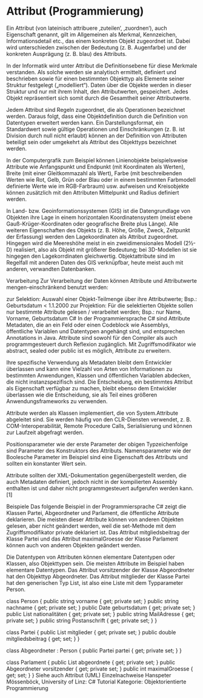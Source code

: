 # Attribut (Programmierung)

Ein Attribut (von lateinisch attribuere ‚zuteilen‘, ‚zuordnen‘), auch Eigenschaft genannt, gilt im Allgemeinen als Merkmal, Kennzeichen, Informationsdetail etc., das einem konkreten Objekt zugeordnet ist. Dabei wird unterschieden zwischen der Bedeutung (z. B. Augenfarbe) und der konkreten Ausprägung (z. B. blau) des Attributs.

In der Informatik wird unter Attribut die Definitionsebene für diese Merkmale verstanden. Als solche werden sie analytisch ermittelt, definiert und beschrieben sowie für einen bestimmten Objekttyp als Elemente seiner Struktur festgelegt („modelliert“). Daten über die Objekte werden in dieser Struktur und nur mit ihrem Inhalt, den Attributwerten, gespeichert. Jedes Objekt repräsentiert sich somit durch die Gesamtheit seiner Attributwerte.

Jedem Attribut sind Regeln zugeordnet, die als Operationen bezeichnet werden. Daraus folgt, dass eine Objektdefinition durch die Definition von Datentypen erweitert werden kann. Ein Darstellungsformat, ein Standardwert sowie gültige Operationen und Einschränkungen (z. B. ist Division durch null nicht erlaubt) können an der Definition von Attributen beteiligt sein oder umgekehrt als Attribut des Objekttyps bezeichnet werden.

In der Computergrafik zum Beispiel können Linienobjekte beispielsweise Attribute wie Anfangspunkt und Endpunkt (mit Koordinaten als Werten), Breite (mit einer Gleitkommazahl als Wert), Farbe (mit beschreibenden Werten wie Rot, Gelb, Grün oder Blau oder in einem bestimmten Farbmodell definierte Werte wie im RGB-Farbraum) usw. aufweisen und Kreisobjekte können zusätzlich mit den Attributen Mittelpunkt und Radius definiert werden.

In Land- bzw. Geoinformationssystemen (GIS) ist die Datengrundlage von Objekten ihre Lage in einem horizontalen Koordinatensystem (meist ebene Gauß-Krüger-Koordinaten oder geografische Breite plus Länge). Alle weiteren Eigenschaften des Objekts (z. B. Höhe, Größe, Zweck, Zeitpunkt der Erfassung) werden den Lagekoordinaten als Attribut zugeordnet. Hingegen wird die Meereshöhe meist in ein zweidimensionales Modell (2½-D) realisiert, also als Objekt mit größerer Bedeutung; bei 3D-Modellen ist sie hingegen den Lagekorrdinaten gleichwertig. Objektattribute sind im Regelfall mit anderen Daten des GIS verknüpfbar, heute meist auch mit anderen, verwandten Datenbanken.

Verarbeitung
Zur Verarbeitung der Daten können Attribute und Attributwerte mengen-einschränkend benutzt werden:

zur Selektion: Auswahl einer Objekt-Teilmenge über ihre Attributwerte; Bsp.: Geburtsdatum < 1.1.2000
zur Projektion: Für die selektierten Objekte sollen nur bestimmte Attribute gelesen / verarbeitet werden; Bsp.: nur Name, Vorname, Geburtsdatum
C#
In der Programmiersprache C# sind Attribute Metadaten, die an ein Feld oder einen Codeblock wie Assemblys, öffentliche Variablen und Datentypen angehängt sind, und entsprechen Annotations in Java. Attribute sind sowohl für den Compiler als auch programmgesteuert durch Reflexion zugänglich. Mit Zugriffsmodifikator wie abstract, sealed oder public ist es möglich, Attribute zu erweitern.

Ihre spezifische Verwendung als Metadaten bleibt dem Entwickler überlassen und kann eine Vielzahl von Arten von Informationen zu bestimmten Anwendungen, Klassen und öffentlichen Variablen abdecken, die nicht instanzspezifisch sind. Die Entscheidung, ein bestimmtes Attribut als Eigenschaft verfügbar zu machen, bleibt ebenso dem Entwickler überlassen wie die Entscheidung, sie als Teil eines größeren Anwendungsframeworks zu verwenden.

Attribute werden als Klassen implementiert, die von System.Attribute abgeleitet sind. Sie werden häufig von den CLR-Diensten verwendet, z. B. COM-Interoperabilität, Remote Procedure Calls, Serialisierung und können zur Laufzeit abgefragt werden.

Positionsparameter wie der erste Parameter der obigen Typzeichenfolge sind Parameter des Konstruktors des Attributs. Namensparameter wie der Boolesche Parameter im Beispiel sind eine Eigenschaft des Attributs und sollten ein konstanter Wert sein.

Attribute sollten der XML-Dokumentation gegenübergestellt werden, die auch Metadaten definiert, jedoch nicht in der kompilierten Assembly enthalten ist und daher nicht programmgesteuert aufgerufen werden kann.[1]

Beispiele
Das folgende Beispiel in der Programmiersprache C# zeigt die Klassen Partei, Abgeordneter und Parlament, die öffentliche Attribute deklarieren. Die meisten dieser Attribute können von anderen Objekten gelesen, aber nicht geändert werden, weil die set-Methode mit dem Zugriffsmodifikator private deklariert ist. Das Attribut mitgliedsbeitrag der Klasse Partei und das Attribut maximalGroesse der Klasse Parlament können auch von anderen Objekten geändert werden.

Die Datentypen von Attributen können elementare Datentypen oder Klassen, also Objekttypen sein. Die meisten Attribute im Beispiel haben elementare Datentypen. Das Attribut vorsitzender der Klasse Abgeordneter hat den Objekttyp Abgeordneter. Das Attribut mitglieder der Klasse Partei hat den generischen Typ List<Person>, ist also eine Liste mit dem Typparameter Person.

class Person
{
public string vorname { get; private set; }
public string nachname { get; private set; }
public Date geburtsdatum { get; private set; }
public List<string> nationalitäten { get; private set; }
public string MailAdresse { get; private set; }
public string Postanschrift { get; private set; }
}

class Partei
{
public List<Person> mitglieder { get; private set; }
public double mitgliedsbeitrag { get; set; }
}

class Abgeordneter : Person
{
public Partei partei { get; private set; }
}

class Parlament
{
public List<Abgeordneter> abgeordnete { get; private set; }
public Abgeordneter vorsitzender { get; private set; }
public int maximalGroesse { get; set; }
}
Siehe auch
Attribut (UML)
Einzelnachweise
Hanspeter Mössenböck, University of Linz: C# Tutorial
Kategorie: Objektorientierte Programmierung
